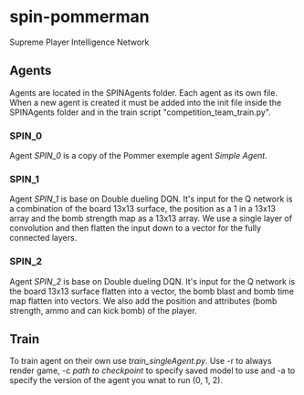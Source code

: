 # spin-pommerman
Supreme Player Intelligence Network

## Agents ##

Agents are located in the SPINAgents folder. Each agent as its own file. When a new agent is created it must be added into the init file inside the SPINAgents folder and in the train script "competition_team_train.py".

### SPIN_0 ###

Agent *SPIN_0* is a copy of the Pommer exemple agent *Simple Agent*.

### SPIN_1 ###

Agent *SPIN_1* is base on Double dueling DQN. It's input for the Q network is a combination of the board 13x13 surface, the position as a 1 in a 13x13 array and the bomb strength map as a 13x13 array. We use a single layer of convolution and then flatten the input down to a vector for the fully connected layers.

### SPIN_2 ###

Agent *SPIN_2* is base on Double dueling DQN. It's input for the Q network is the board 13x13 surface flatten into a vector, the bomb blast and bomb time map flatten into vectors. We also add the position and attributes (bomb strength, ammo and can kick bomb) of the player.

## Train ##

To train agent on their own use *train_singleAgent.py*. Use -r to always render game, -c *path to checkpoint* to specify saved model to use and -a to specify the version of the agent you wnat to run (0, 1, 2).